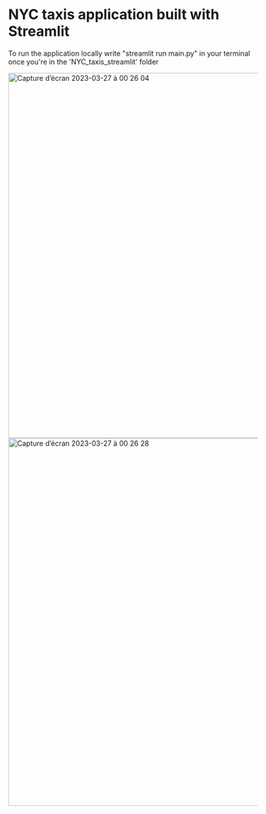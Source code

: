 # NYC taxis application built with Streamlit


To run the application locally write "streamlit run main.py" in your terminal once you're in the 'NYC_taxis_streamlit' folder


<img width="738" alt="Capture d’écran 2023-03-27 à 00 26 04" src="https://user-images.githubusercontent.com/67431758/227808780-90985024-bb6c-42f2-a84c-950714de2ac0.png">

<img width="743" alt="Capture d’écran 2023-03-27 à 00 26 28" src="https://user-images.githubusercontent.com/67431758/227808822-470e101b-a6a5-472b-b0e9-37e9b5b1a5da.png">
